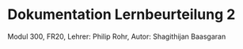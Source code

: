 # Dokumentation Lernbeurteilung 2
Modul 300, FR20, Lehrer: Philip Rohr, Autor: Shagithijan Baasgaran